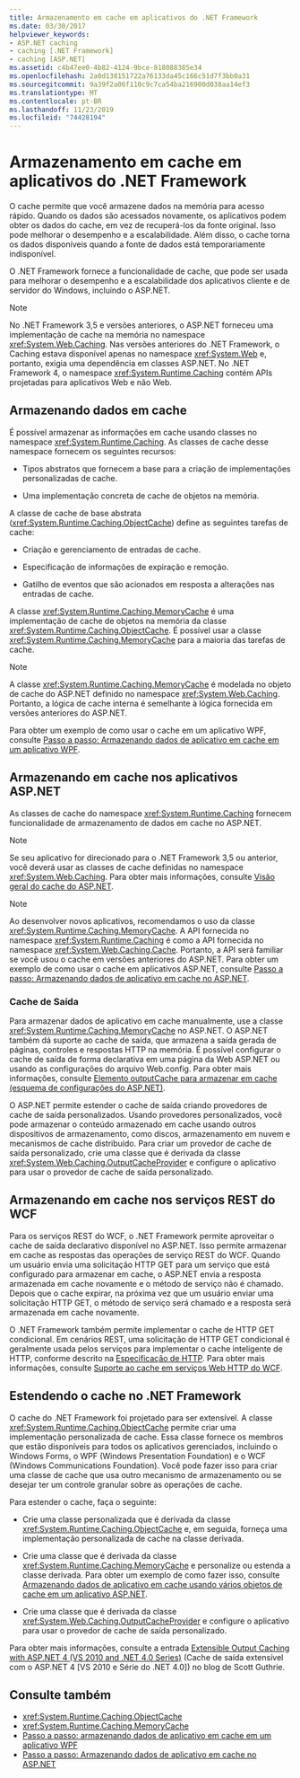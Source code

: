 ```yaml
---
title: Armazenamento em cache em aplicativos do .NET Framework
ms.date: 03/30/2017
helpviewer_keywords:
- ASP.NET caching
- caching [.NET Framework]
- caching [ASP.NET]
ms.assetid: c4b47ee0-4b82-4124-9bce-818088385e34
ms.openlocfilehash: 2a0d138151722a76133da45c166c51d7f3bb0a31
ms.sourcegitcommit: 9a39f2a06f110c9c7ca54ba216900d038aa14ef3
ms.translationtype: MT
ms.contentlocale: pt-BR
ms.lasthandoff: 11/23/2019
ms.locfileid: "74428194"
---
```

# <a name="caching-in-net-framework-applications"></a>Armazenamento em cache em aplicativos do .NET Framework
O cache permite que você armazene dados na memória para acesso rápido. Quando os dados são acessados novamente, os aplicativos podem obter os dados do cache, em vez de recuperá-los da fonte original. Isso pode melhorar o desempenho e a escalabilidade. Além disso, o cache torna os dados disponíveis quando a fonte de dados está temporariamente indisponível.  
  
 O .NET Framework fornece a funcionalidade de cache, que pode ser usada para melhorar o desempenho e a escalabilidade dos aplicativos cliente e de servidor do Windows, incluindo o ASP.NET.  
  
> [!NOTE]
> No .NET Framework 3,5 e versões anteriores, o ASP.NET forneceu uma implementação de cache na memória no namespace <xref:System.Web.Caching>. Nas versões anteriores do .NET Framework, o Caching estava disponível apenas no namespace <xref:System.Web> e, portanto, exigia uma dependência em classes ASP.NET. No .NET Framework 4, o namespace <xref:System.Runtime.Caching> contém APIs projetadas para aplicativos Web e não Web.  
  
## <a name="caching-data"></a>Armazenando dados em cache  
 É possível armazenar as informações em cache usando classes no namespace <xref:System.Runtime.Caching>. As classes de cache desse namespace fornecem os seguintes recursos:  
  
- Tipos abstratos que fornecem a base para a criação de implementações personalizadas de cache.  
  
- Uma implementação concreta de cache de objetos na memória.  
  
 A classe de cache de base abstrata (<xref:System.Runtime.Caching.ObjectCache>) define as seguintes tarefas de cache:  
  
- Criação e gerenciamento de entradas de cache.  
  
- Especificação de informações de expiração e remoção.  
  
- Gatilho de eventos que são acionados em resposta a alterações nas entradas de cache.  
  
 A classe <xref:System.Runtime.Caching.MemoryCache> é uma implementação de cache de objetos na memória da classe <xref:System.Runtime.Caching.ObjectCache>. É possível usar a classe <xref:System.Runtime.Caching.MemoryCache> para a maioria das tarefas de cache.  
  
> [!NOTE]
> A classe <xref:System.Runtime.Caching.MemoryCache> é modelada no objeto de cache do ASP.NET definido no namespace <xref:System.Web.Caching>. Portanto, a lógica de cache interna é semelhante à lógica fornecida em versões anteriores do ASP.NET.  
  
 Para obter um exemplo de como usar o cache em um aplicativo WPF, consulte [Passo a passo: Armazenando dados de aplicativo em cache em um aplicativo WPF](../wpf/advanced/walkthrough-caching-application-data-in-a-wpf-application.md).  
  
## <a name="caching-in-aspnet-applications"></a>Armazenando em cache nos aplicativos ASP.NET  
 As classes de cache do namespace <xref:System.Runtime.Caching> fornecem funcionalidade de armazenamento de dados em cache no ASP.NET.  
  
> [!NOTE]
> Se seu aplicativo for direcionado para o .NET Framework 3,5 ou anterior, você deverá usar as classes de cache definidas no namespace <xref:System.Web.Caching>. Para obter mais informações, consulte [Visão geral do cache do ASP.NET](https://docs.microsoft.com/previous-versions/aspnet/ms178597(v=vs.100)).  
  
> [!NOTE]
> Ao desenvolver novos aplicativos, recomendamos o uso da classe <xref:System.Runtime.Caching.MemoryCache>. A API fornecida no namespace <xref:System.Runtime.Caching> é como a API fornecida no namespace <xref:System.Web.Caching.Cache>. Portanto, a API será familiar se você usou o cache em versões anteriores do ASP.NET. Para obter um exemplo de como usar o cache em aplicativos ASP.NET, consulte [Passo a passo: Armazenando dados de aplicativo em cache no ASP.NET](https://docs.microsoft.com/previous-versions/ff477235(v=vs.100)).  
  
### <a name="output-caching"></a>Cache de Saída  
 Para armazenar dados de aplicativo em cache manualmente, use a classe <xref:System.Runtime.Caching.MemoryCache> no ASP.NET. O ASP.NET também dá suporte ao cache de saída, que armazena a saída gerada de páginas, controles e respostas HTTP na memória. É possível configurar o cache de saída de forma declarativa em uma página da Web ASP.NET ou usando as configurações do arquivo Web.config. Para obter mais informações, consulte [Elemento outputCache para armazenar em cache (esquema de configurações do ASP.NET)](https://docs.microsoft.com/previous-versions/dotnet/netframework-4.0/ms228124(v=vs.100)).  
  
 O ASP.NET permite estender o cache de saída criando provedores de cache de saída personalizados. Usando provedores personalizados, você pode armazenar o conteúdo armazenado em cache usando outros dispositivos de armazenamento, como discos, armazenamento em nuvem e mecanismos de cache distribuído. Para criar um provedor de cache de saída personalizado, crie uma classe que é derivada da classe <xref:System.Web.Caching.OutputCacheProvider> e configure o aplicativo para usar o provedor de cache de saída personalizado.  
  
## <a name="caching-in-wcf-rest-services"></a>Armazenando em cache nos serviços REST do WCF  
 Para os serviços REST do WCF, o .NET Framework permite aproveitar o cache de saída declarativo disponível no ASP.NET. Isso permite armazenar em cache as respostas das operações de serviço REST do WCF. Quando um usuário envia uma solicitação HTTP GET para um serviço que está configurado para armazenar em cache, o ASP.NET envia a resposta armazenada em cache novamente e o método de serviço não é chamado. Depois que o cache expirar, na próxima vez que um usuário enviar uma solicitação HTTP GET, o método de serviço será chamado e a resposta será armazenada em cache novamente.  
  
 O .NET Framework também permite implementar o cache de HTTP GET condicional. Em cenários REST, uma solicitação de HTTP GET condicional é geralmente usada pelos serviços para implementar o cache inteligente de HTTP, conforme descrito na [Especificação de HTTP](https://www.w3.org/Protocols/rfc2616/rfc2616.html). Para obter mais informações, consulte [Suporte ao cache em serviços Web HTTP do WCF](../wcf/feature-details/caching-support-for-wcf-web-http-services.md).  
  
## <a name="extending-caching-in-the-net-framework"></a>Estendendo o cache no .NET Framework  
 O cache do .NET Framework foi projetado para ser extensível. A classe <xref:System.Runtime.Caching.ObjectCache> permite criar uma implementação personalizada de cache. Essa classe fornece os membros que estão disponíveis para todos os aplicativos gerenciados, incluindo o Windows Forms, o WPF (Windows Presentation Foundation) e o WCF (Windows Communications Foundation). Você pode fazer isso para criar uma classe de cache que usa outro mecanismo de armazenamento ou se desejar ter um controle granular sobre as operações de cache.  
  
 Para estender o cache, faça o seguinte:  
  
- Crie uma classe personalizada que é derivada da classe <xref:System.Runtime.Caching.ObjectCache> e, em seguida, forneça uma implementação personalizada de cache na classe derivada.  
  
- Crie uma classe que é derivada da classe <xref:System.Runtime.Caching.MemoryCache> e personalize ou estenda a classe derivada. Para obter um exemplo de como fazer isso, consulte [Armazenando dados de aplicativo em cache usando vários objetos de cache em um aplicativo ASP.NET](https://blogs.msdn.microsoft.com/aspnetue/2010/03/22/caching-application-data-by-using-multiple-cache-objects-in-an-asp-net-application/).  
  
- Crie uma classe que é derivada da classe <xref:System.Web.Caching.OutputCacheProvider> e configure o aplicativo para usar o provedor de cache de saída personalizado.  
  
 Para obter mais informações, consulte a entrada [Extensible Output Caching with ASP.NET 4 (VS 2010 and .NET 4.0 Series)](https://weblogs.asp.net/scottgu/extensible-output-caching-with-asp-net-4-vs-2010-and-net-4-0-series) (Cache de saída extensível com o ASP.NET 4 [VS 2010 e Série do .NET 4.0]) no blog de Scott Guthrie.  
  
## <a name="see-also"></a>Consulte também

- <xref:System.Runtime.Caching.ObjectCache>
- <xref:System.Runtime.Caching.MemoryCache>
- [Passo a passo: armazenando dados de aplicativo em cache em um aplicativo WPF](../wpf/advanced/walkthrough-caching-application-data-in-a-wpf-application.md)
- [Passo a passo: Armazenando dados de aplicativo em cache no ASP.NET](https://docs.microsoft.com/previous-versions/ff477235(v=vs.100))
